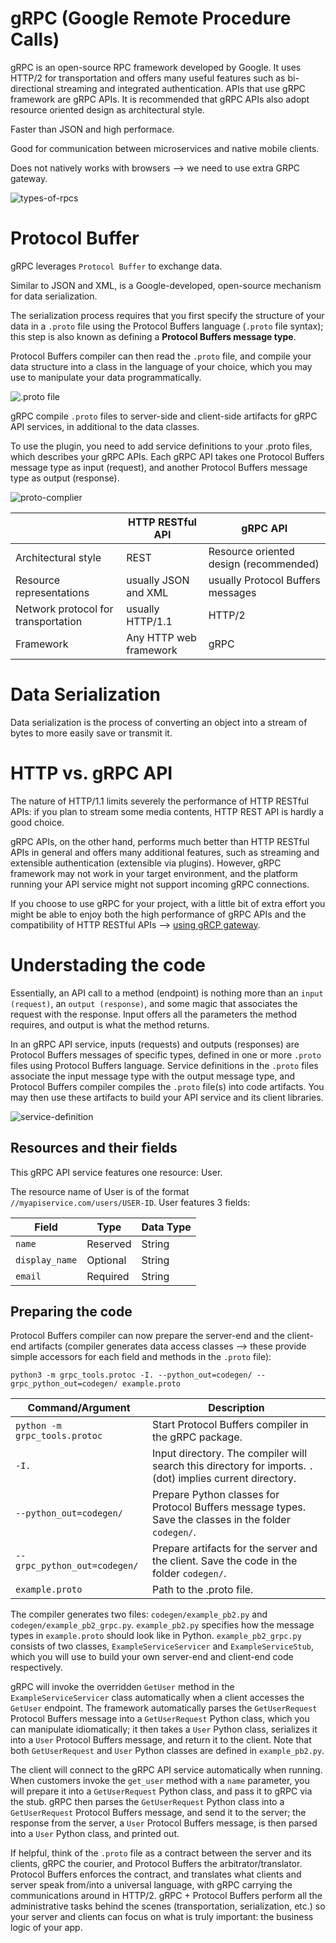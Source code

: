 # gRPC (Google Remote Procedure Calls)

gRPC is an open-source RPC framework developed by Google. It uses HTTP/2 for transportation and offers many useful features such as bi-directional streaming and integrated authentication. APIs that use gRPC framework are gRPC APIs. It is recommended that gRPC APIs also adopt resource oriented design as architectural style.

Faster than JSON and high performace.

Good for communication between microservices and native mobile clients. 

Does not natively works with browsers --> we need to use extra GRPC gateway.

![types-of-rpcs](./assets/types-of-rpc.png)

# Protocol Buffer

gRPC leverages `Protocol Buffer` to exchange data.

Similar to JSON and XML, is a Google-developed, open-source mechanism for data serialization.

The serialization process requires that you first specify the structure of your data in a `.proto` file using the Protocol Buffers language (`.proto` file syntax); this step is also known as defining a **Protocol Buffers message type**. 

Protocol Buffers compiler can then read the `.proto` file, and compile your data structure into a class in the language of your choice, which you may use to manipulate your data programmatically.


![.proto file](./assets/proto-file.png)

gRPC compile `.proto` files to server-side and client-side artifacts for gRPC API services, in additional to the data classes.

To use the plugin, you need to add service definitions to your .proto files, which describes your gRPC APIs. Each gRPC API takes one Protocol Buffers message type as input (request), and another Protocol Buffers message type as output (response).

![proto-complier](./assets/proto-compiler.png)

|                                     | HTTP RESTful API       | gRPC API                               |
|-------------------------------------|------------------------|----------------------------------------|
| Architectural style                 | REST                   | Resource oriented design (recommended) |
| Resource representations            | usually JSON and XML   | usually Protocol Buffers messages      |
| Network protocol for transportation | usually HTTP/1.1       | HTTP/2                                 |
| Framework                           | Any HTTP web framework | gRPC                                   |

# Data Serialization

Data serialization is the process of converting an object into a stream of bytes to more easily save or transmit it.

# HTTP vs. gRPC API

The nature of HTTP/1.1 limits severely the performance of HTTP RESTful APIs: if you plan to stream some media contents, HTTP REST API is hardly a good choice.

gRPC APIs, on the other hand, performs much better than HTTP RESTful APIs in general and offers many additional features, such as streaming and extensible authentication (extensible via plugins). However, gRPC framework may not work in your target environment, and the platform running your API service might not support incoming gRPC connections.

If you choose to use gRPC for your project, with a little bit of extra effort you might be able to enjoy both the high performance of gRPC APIs and the compatibility of HTTP RESTful APIs --> [using gRCP gateway](https://github.com/grpc-ecosystem/grpc-gateway).

# Understading the code

Essentially, an API call to a method (endpoint) is nothing more than an `input (request)`, an `output (response)`, and some magic that associates the request with the response. Input offers all the parameters the method requires, and output is what the method returns.


In an gRPC API service, inputs (requests) and outputs (responses) are Protocol Buffers messages of specific types, defined in one or more `.proto` files using Protocol Buffers language. Service definitions in the `.proto` files associate the input message type with the output message type, and Protocol Buffers compiler compiles the `.proto` file(s) into code artifacts. You may then use these artifacts to build your API service and its client libraries.

![service-definition](./assets/service-definition.png)


## Resources and their fields

This gRPC API service features one resource: User.

The resource name of User is of the format `//myapiservice.com/users/USER-ID`. User features 3 fields:

| Field          | Type     | Data Type |
|----------------|----------|-----------|
| `name`         | Reserved | String    |
| `display_name` | Optional | String    |
| `email`        | Required | String    |


## Preparing the code

Protocol Buffers compiler can now prepare the server-end and the client-end artifacts (compiler generates data access classes --> these provide simple accessors for each field and methods in the `.proto` file):

```
python3 -m grpc_tools.protoc -I. --python_out=codegen/ --grpc_python_out=codegen/ example.proto
```

| Command/Argument              | Description                                                                                                |
|-------------------------------|------------------------------------------------------------------------------------------------------------|
| `python -m grpc_tools.protoc` | Start Protocol Buffers compiler in the gRPC package.                                                       |
| `-I.`                         | Input directory. The compiler will search this directory for imports. `.` (dot) implies current directory. |
| `--python_out=codegen/`       | Prepare Python classes for Protocol Buffers message types. Save the classes in the folder `codegen/`.      |
| `--grpc_python_out=codegen/`  | Prepare artifacts for the server and the client. Save the code in the folder `codegen/`.                   |
| `example.proto`               | Path to the .proto file.                                                                                   |


The compiler generates two files: `codegen/example_pb2.py` and `codegen/example_pb2_grpc.py`. `example_pb2.py` specifies how the message types in `example.proto` should look like in Python. `example_pb2_grpc.py` consists of two classes, `ExampleServiceServicer` and `ExampleServiceStub`, which you will use to build your own server-end and client-end code respectively.

gRPC will invoke the overridden `GetUser` method in the `ExampleServiceServicer` class automatically when a client accesses the `GetUser` endpoint. The framework automatically parses the `GetUserRequest` Protocol Buffers message into a `GetUserRequest` Python class, which you can manipulate idiomatically; it then takes a `User` Python class, serializes it into a `User` Protocol Buffers message, and return it to the client. Note that both `GetUserRequest` and `User` Python classes are defined in `example_pb2.py`.

The client will connect to the gRPC API service automatically when running. When customers invoke the `get_user` method with a `name` parameter, you will prepare it into a `GetUserRequest` Python class, and pass it to gRPC via the stub. gRPC then parses the `GetUserRequest` Python class into a `GetUserRequest` Protocol Buffers message, and send it to the server; the response from the server, a `User` Protocol Buffers message, is then parsed into a `User` Python class, and printed out.

If helpful, think of the `.proto` file as a contract between the server and its clients, gRPC the courier, and Protocol Buffers the arbitrator/translator. Protocol Buffers enforces the contract, and translates what clients and server speak from/into a universal language, with gRPC carrying the communications around in HTTP/2. gRPC + Protocol Buffers perform all the administrative tasks behind the scenes (transportation, serialization, etc.) so your server and clients can focus on what is truly important: the business logic of your app.